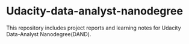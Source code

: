 # Udacity-data-analyst-nanodegree
This repository includes project reports and learning notes for Udacity Data-Analyst Nanodegree(DAND).
